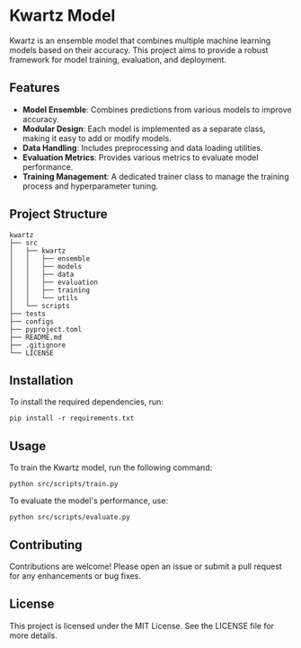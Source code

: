 # Kwartz Model

Kwartz is an ensemble model that combines multiple machine learning models based on their accuracy. This project aims to provide a robust framework for model training, evaluation, and deployment.

## Features

- **Model Ensemble**: Combines predictions from various models to improve accuracy.
- **Modular Design**: Each model is implemented as a separate class, making it easy to add or modify models.
- **Data Handling**: Includes preprocessing and data loading utilities.
- **Evaluation Metrics**: Provides various metrics to evaluate model performance.
- **Training Management**: A dedicated trainer class to manage the training process and hyperparameter tuning.

## Project Structure

```
kwartz
├── src
│   ├── kwartz
│   │   ├── ensemble
│   │   ├── models
│   │   ├── data
│   │   ├── evaluation
│   │   ├── training
│   │   └── utils
│   └── scripts
├── tests
├── configs
├── pyproject.toml
├── README.md
├── .gitignore
└── LICENSE
```

## Installation

To install the required dependencies, run:

```
pip install -r requirements.txt
```

## Usage

To train the Kwartz model, run the following command:

```
python src/scripts/train.py
```

To evaluate the model's performance, use:

```
python src/scripts/evaluate.py
```

## Contributing

Contributions are welcome! Please open an issue or submit a pull request for any enhancements or bug fixes.

## License

This project is licensed under the MIT License. See the LICENSE file for more details.